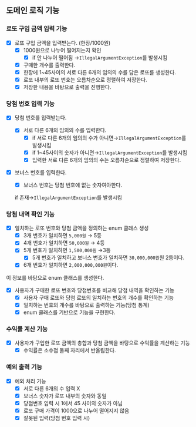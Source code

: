 ## 도메인 로직 기능

### 로또 구입 금액 입력 기능

- [x]  로또 구입 금액을 입력받는다. (한장/1000원)
    - [x]  1000원으로 나누어 떨어지는지 확인
        - [x]  if 안 나누어 떨어짐 →`IllegalArgumentException`를 발생시킴
    - [x]  구매한 개수를 출력한다.
    - [x]  한장에 1~45사이의 서로 다른 6개의 임의의 수를 담은 로또를 생성한다.
    - [x]  로또 내부의 로또 번호는 오름차순으로 정렬하여 저장한다.
    - [x]  저장한 내용을 바탕으로 출력을 진행한다.

### 당첨 번호 입력 기능

- [x]  당첨 번호를 입력받는다.
    - [x]  서로 다른 6개의 임의의 수를 입력한다.
        - [x]  if 서로 다른 6개의 임의의 수가 아니면→`IllegalArgumentException`를 발생시킴
        - [x]  if 1~45사이의 숫자가 아니면→`IllegalArgumentException`를 발생시킴
        - [x]  입력한 서로 다른 6개의 임의의 수는 오름차순으로 정렬하여 저장한다.
- [x]  보너스 번호를 입력한다.
    - [x]  보너스 번호는 당첨 번호에 없는 숫자여야한다.

      if 존재→`IllegalArgumentException`를 발생시킴


### 당첨 내역 확인 기능

- [x]  일치하는 로또 번호와 당첨 금액을 정의하는 enum 클래스 생성
    - [x]  3개 번호가 일치하면 `5,000원` → 5등
    - [x]  4개 번호가 일치하면 `50,000원` → 4등
    - [x]  5개 번호가 일치하면 `1,500,000원` →3등
        - [x]  5개 번호가 일치하고 보너스 번호가 일치하면 `30,000,000원`원 2등이다.
    - [x]  6개 번호가 일치하면 `2,000,000,000원`이다.

  이 정보를 바탕으로 enum 클래스를 생성한다.

- [x]  사용자가 구매한 로또 번호와 당첨번호를 비교해 당첨 내역을 확인하는 기능
    - [x]  사용자 구매 로또와 당첨 로또의 일치하는 번호의 개수를 확인하는 기능
    - [x]  일치하는 번호의 개수를 바탕으로 출력하는 기능(당첨 통계)
    - [x]  enum 클래스를 기반으로 기능을 구현한다.

### 수익률 계산 기능

- [x]  사용자가 구입한 로또 금액의 총합과 당첨 금액을 바탕으로 수익률을 계산하는 기능
    - [x]  수익률은 소수점 둘째 자리에서 반올림한다.

### 예외 출력 기능

- [x]  예외 처리 기능
    - [x]  서로 다른 6개의 수 입력 X
    - [x]  보너스 숫자가 로또 내부의 숫자와 동일
    - [x]  당첨번호 입력 시 1에서 45 사이의 숫자가 아님
    - [x]  로또 구매 가격이 1000으로 나누어 떨어지지 않음
    - [x]  잘못된 입력(당첨 번호 입력 시)
